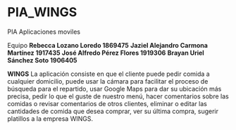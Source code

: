 # PIA_WINGS
PIA Aplicaciones moviles


Equipo
**Rebecca Lozano Loredo 1869475**
**Jaziel Alejandro Carmona Martínez 1917435**
**José Alfredo Pérez Flores 1919306**
**Brayan Uriel Sánchez Soto 1906405**

**WINGS**
La aplicación consiste en que el cliente puede pedir comida a cualquier domicilio, puede usar la cámara para facilitar el proceso de búsqueda para el repartido, usar Google Maps para dar su ubicación más precisa, pedir lo que el guste de nuestro menú, hacer comentarios sobre las comidas o revisar comentarios de otros clientes, eliminar o editar las cantidades de comida que desea comprar, ver su última compra, sugerir platillos a la empresa WINGS.
